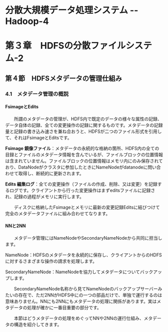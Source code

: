 # 分散大規模データ処理システム -- Hadoop-4

# 第３章　HDFSの分散ファイルシステム-2

## 第４節　HDFSメタデータの管理仕組み

### 4.1　メタデータ管理の概説

#### FsimageとEdits

　　所謂のメタデータの管理が、HDFS内で既定のデータの様々な属性の記録、データ自体の記録、全ての変更操作の記録に関するものです。メタデータの記録量と記録の書き込み速さを兼ね合おうと、HDFSが二つのファイル形式を引用して、それはFsimageとEditsです。

**Fsimage 鏡像ファイル**：メタデータの永続的な格納の箇所、HDFS内の全ての目録とファイルのメタデータ情報を含んでいるが、ファイルブロックの位置情報は含まれていません。ファイルブロックの位置情報はメモリ内にのみ保存されており、DataNodeがクラスタに参加したときにNameNodeがdatanodeに問い合わせて取得し、断続的に更新されます。

**Edits 編集ログ**：全ての変更操作（ファイルの作成、削除、又は変更）を記録するログです。クライアントから行った変更操作はまずeditsファイルに記録され、記録の過程がメモリに実行します。

　　ディスクに格納したFsimageとメモリに最新の変更記録Editsに結びつけて完全のメタデータファイルに組み合わせてなります。

#### NNと2NN

　　メタデータ管理にはNameNodeやSecondaryNameNodeから共同に担当します。

NameNode：HDFSのメタデータを永続的に保存し、クライアントからのHDFSに対するさまざまな操作の請求を処理します。

SecondaryNameNode：NameNodeを協力してメタデータについてバックアップします。

　　SecondaryNameNode名称から見てNameNodeのバックアップサーバーみたいの存在で、ただ2NNがHDFS中にの一つの部品だけで、単独で運行するのは意味ありません。NNにも2NNにもメタデータの処理に関係があります。実はメタデータの処理が確かに一番目重要の部分です。

　　本節はどうメタデータの処理をめぐってNNや2NNの運行仕組み、メタデータの構造を紹介してきます。

